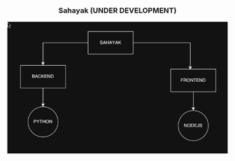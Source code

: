 # <div id="top"></div>
<!--
*** Hi
-->



<!-- PROJECT SHIELDS -->
<!--
*** I'm using markdown "reference style" links for readability.
*** Reference links are enclosed in brackets [ ] instead of parentheses ( ).
*** See the bottom of this document for the declaration of the reference variables
*** for contributors-url, forks-url, etc. This is an optional, concise syntax you may use.
*** https://www.markdownguide.org/basic-syntax/#reference-style-links
-->



<!-- PROJECT LOGO -->
<br />
<div align="center">
  <h3 align="center">Sahayak (UNDER DEVELOPMENT)</h3>
  <p align="center">
  <p align="center">
  <img src="https://raw.githubusercontent.com/notysozu/sahayak-ai-dr/refs/heads/main/assets/1.png" />
</p>
  </p>
</div>